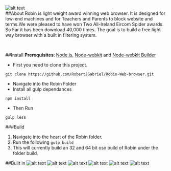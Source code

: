 
![alt text](https://github.com/RobertJGabriel/Robin/blob/master/assests/img/icons/robinbanner.png "Robin")
<br>
##About
Robin is light weight award winning web browser. It is designed for low-end machines and for Teachers and Parents to block website and terms.We were pleased to have won Two All-Ireland Eircom Spider awards.
So Far it has been download 40,000 times. The goal is to build a free light way browser with a built in flitering system.

<br>


##Install
**Prerequisites**: [Node.js](https://nodejs.org/), [Node-webkit](https://github.com/nwjs/nw.js) and  [Node-webkit Builder](https://github.com/mllrsohn/node-webkit-builder)

- First you need to clone this project.

 ```
git clone https://github.com/RobertJGabriel/Robin-Web-browser.git
```
- Navigate into the Robin Folder
- Install all gulp dependances
```
npm install
```
- Then Run 
```
gulp less
```

###Build
1. Navigate into the heart of the Robin folder.
2. Run the following ```gulp build ```
3. This will currently build an 32 and 64 bit osx build of Robin under the folder build.


##Built in
![alt text](http://www.projectbird.com/uploads/6/0/3/3/603320/7878121_orig.png "HTML5")
![alt text](http://www.projectbird.com/uploads/6/0/3/3/603320/9471244.png "Css3")
![alt text](http://www.projectbird.com/uploads/6/0/3/3/603320/7948503_orig.png "Bootstrap")
![alt text](http://www.projectbird.com/uploads/6/0/3/3/603320/4019039.png "Javascript")
![alt text](http://www.projectbird.com/uploads/6/0/3/3/603320/2003531_orig.png "Jquery")
![alt text](http://www.projectbird.com/uploads/6/0/3/3/603320/2288309_orig.png "Node.js")

<br>
